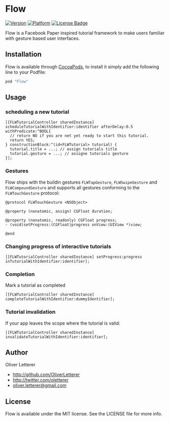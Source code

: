 # Flow

[![Version](http://cocoapod-badges.herokuapp.com/v/Flow/badge.png)](http://cocoadocs.org/docsets/Flow)
[![Platform](http://cocoapod-badges.herokuapp.com/p/Flow/badge.png)](http://cocoadocs.org/docsets/Flow)
[![License Badge](https://go-shields.herokuapp.com/license-MIT-blue.png)](https://go-shields.herokuapp.com/license-MIT-blue.png)

Flow is a Facebook Paper inspired tutorial framework to make users familiar with gesture based user interfaces.

## Installation

Flow is available through [CocoaPods](http://cocoapods.org), to install
it simply add the following line to your Podfile:

``` ruby
pod "Flow"
```

## Usage

### scheduling a new tutorial

```objc
[[FLWTutorialController sharedInstance] scheduleTutorialWithIdentifier:identifier afterDelay:0.5 withPredicate:^BOOL{
  // return NO if you are net yet ready to start this tutorial.
  return YES;
} constructionBlock:^(id<FLWTutorial> tutorial) {
  tutorial.title = ...; // assign tutorials title
  tutorial.gesture = ...; // assigne tutorials gesture
}];
```

### Gestures
Flow ships with the buildin gestures `FLWTapGesture`, `FLWSwipeGesture` and `FLWCompoundGesture` and supports all gestures conforming to the `FLWTouchGesture` protocol:

```objc
@protocol FLWTouchGesture <NSObject>

@property (nonatomic, assign) CGFloat duration;

@property (nonatomic, readonly) CGFloat progress;
- (void)setProgress:(CGFloat)progress onView:(UIView *)view;

@end
```

### Changing progress of interactive tutorials

```objc
[[FLWTutorialController sharedInstance] setProgress:progress inTutorialWithIdentifier:identifier];
```

### Completion
Mark a tutorial as completed

```objc
[[FLWTutorialController sharedInstance] completeTutorialWithIdentifier:dummyIdentifier];
```

### Tutorial invalidation
If your app leaves the scope where the tutorial is valid:

```objc
[[FLWTutorialController sharedInstance] invalidateTutorialWithIdentifier:identifier];
```

## Author

Oliver Letterer

- http://github.com/OliverLetterer
- http://twitter.com/oletterer
- oliver.letterer@gmail.com

## License

Flow is available under the MIT license. See the LICENSE file for more info.
